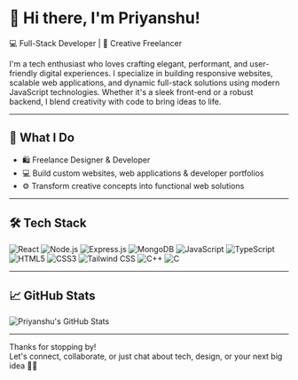 # 👋 Hi there, I'm Priyanshu!

💻 Full-Stack Developer | 🎨 Creative Freelancer

I'm a tech enthusiast who loves crafting elegant, performant, and user-friendly digital experiences. I specialize in building responsive websites, scalable web applications, and dynamic full-stack solutions using modern JavaScript technologies. Whether it's a sleek front-end or a robust backend, I blend creativity with code to bring ideas to life.

---

## 💼 What I Do

- 🛍 Freelance Designer & Developer  
- 💻 Build custom websites, web applications & developer portfolios  
- ⚙️ Transform creative concepts into functional web solutions  

---

## 🛠 Tech Stack

![React](https://img.shields.io/badge/-React-61DAFB?logo=react&logoColor=white&style=flat)
![Node.js](https://img.shields.io/badge/-Node.js-339933?logo=node.js&logoColor=white&style=flat)
![Express.js](https://img.shields.io/badge/-Express-black?logo=express&logoColor=white&style=flat)
![MongoDB](https://img.shields.io/badge/-MongoDB-47A248?logo=mongodb&logoColor=white&style=flat)
![JavaScript](https://img.shields.io/badge/-JavaScript-F7DF1E?logo=javascript&logoColor=black&style=flat)
![TypeScript](https://img.shields.io/badge/-TypeScript-3178C6?logo=typescript&logoColor=white&style=flat)
![HTML5](https://img.shields.io/badge/-HTML5-E34F26?logo=html5&logoColor=white&style=flat)
![CSS3](https://img.shields.io/badge/-CSS3-1572B6?logo=css3&logoColor=white&style=flat)
![Tailwind CSS](https://img.shields.io/badge/-TailwindCSS-38B2AC?logo=tailwind-css&logoColor=white&style=flat)
![C++](https://img.shields.io/badge/-C++-00599C?logo=c%2B%2B&logoColor=white&style=flat)
![C](https://img.shields.io/badge/-C-007396?logo=C&logoColor=white&style=flat)

---

## 📈 GitHub Stats

![Priyanshu's GitHub Stats](https://github-readme-stats.vercel.app/api?username=Priyanshubasu0902&show_icons=true&theme=radical)

---

Thanks for stopping by!  
Let's connect, collaborate, or just chat about tech, design, or your next big idea 💬🚀
